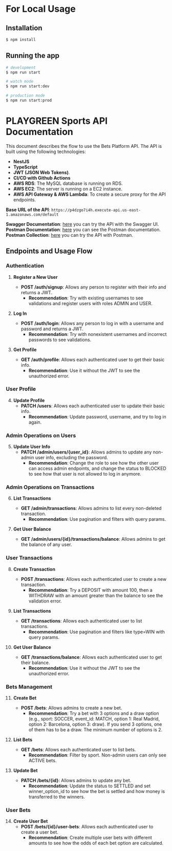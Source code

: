 # For Local Usage

## Installation

```bash
$ npm install
```

## Running the app

```bash
# development
$ npm run start

# watch mode
$ npm run start:dev

# production mode
$ npm run start:prod
```

# PLAYGREEN Sports API Documentation

This document describes the flow to use the Bets Platform API. The API is built using the following technologies:

- **NestJS**
- **TypeScript**
- **JWT (JSON Web Tokens)**.
- **CI/CD with Github Actions**
- **AWS RDS**: The MySQL database is running on RDS.
- **AWS EC2**: The server is running on a EC2 instance.
- **AWS API Gateway & AWS Lambda**: To create a secure proxy for the API endpoints.

**Base URL of the API**: `https://p4dzgo7i4h.execute-api.us-east-1.amazonaws.com/default`

**Swagger Documentation**: [here](http://ec2-34-229-16-6.compute-1.amazonaws.com:8080/api) you can try the API with the Swagger UI.  
**Postman Documentation**: [here](https://documenter.getpostman.com/view/15967321/2sA3XLDPL1) you can see the Postman documentation.  
**Postman Collection**: [here](https://www.postman.com/orbital-module-geoscientist-50527574/workspace/playgreen-sports) you can try the API with Postman.

## Endpoints and Usage Flow

### Authentication

1. **Register a New User**
   - **POST /auth/signup**: Allows any person to register with their info and returns a JWT.
     - **Recommendation**: Try with existing usernames to see validations and register users with roles ADMIN and USER.

2. **Log In**
   - **POST /auth/login**: Allows any person to log in with a username and password and returns a JWT.
     - **Recommendation**: Try with nonexistent usernames and incorrect passwords to see validations.

3. **Get Profile**
   - **GET /auth/profile**: Allows each authenticated user to get their basic info.
     - **Recommendation**: Use it without the JWT to see the unauthorized error.

### User Profile

4. **Update Profile**
   - **PATCH /users**: Allows each authenticated user to update their basic info.
     - **Recommendation**: Update password, username, and try to log in again.

### Admin Operations on Users

5. **Update User Info**
   - **PATCH /admin/users/{user_id}**: Allows admins to update any non-admin user info, excluding the password.
     - **Recommendation**: Change the role to see how the other user can access admin endpoints, and change the status to BLOCKED to see how that user is not allowed to log in anymore.

### Admin Operations on Transactions

6. **List Transactions**
   - **GET /admin/transactions**: Allows admins to list every non-deleted transaction.
     - **Recommendation**: Use pagination and filters with query params.

7. **Get User Balance**
   - **GET /admin/users/{id}/transactions/balance**: Allows admins to get the balance of any user.

### User Transactions

8. **Create Transaction**
   - **POST /transactions**: Allows each authenticated user to create a new transaction.
     - **Recommendation**: Try a DEPOSIT with amount 100, then a WITHDRAW with an amount greater than the balance to see the validation error.

9. **List Transactions**
   - **GET /transactions**: Allows each authenticated user to list transactions.
     - **Recommendation**: Use pagination and filters like type=WIN with query params.

10. **Get User Balance**
    - **GET /transactions/balance**: Allows each authenticated user to get their balance.
      - **Recommendation**: Use it without the JWT to see the unauthorized error.

### Bets Management

11. **Create Bet**
    - **POST /bets**: Allows admins to create a new bet.
      - **Recommendation**: Try a bet with 3 options and a draw option (e.g., sport: SOCCER, event_id: MATCH, option 1: Real Madrid, option 2: Barcelona, option 3: draw). If you send 3 options, one of them has to be a draw. The minimum number of options is 2.

12. **List Bets**
    - **GET /bets**: Allows each authenticated user to list bets.
      - **Recommendation**: Filter by sport. Non-admin users can only see ACTIVE bets.

13. **Update Bet**
    - **PATCH /bets/{id}**: Allows admins to update any bet.
      - **Recommendation**: Update the status to SETTLED and set winner_option_id to see how the bet is settled and how money is transferred to the winners.

### User Bets

14. **Create User Bet**
    - **POST /bets/{id}/user-bets**: Allows each authenticated user to create a user bet.
      - **Recommendation**: Create multiple user bets with different amounts to see how the odds of each bet option are calculated.

